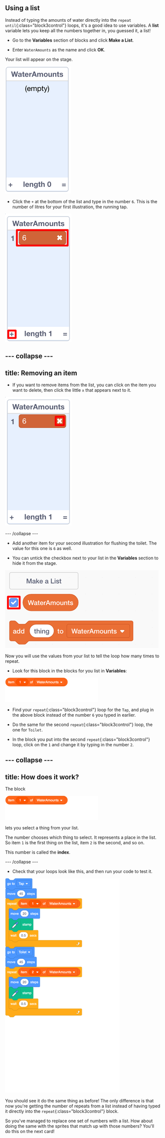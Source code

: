 ## Using a list

Instead of typing the amounts of water directly into the `repeat until`{:class="block3control"} loops, it's a good idea to use variables. A **list** variable lets you keep all the numbers together in, you guessed it, a list!

+ Go to the **Variables** section of blocks and click **Make a List**.

+ Enter `WaterAmounts` as the name and click **OK**.

Your list will appear on the stage.

![the empty WaterAmounts list displayed](images/listNewList.png)

+ Click the `+` at the bottom of the list and type in the number `6`. This is the number of litres for your first illustration, the running tap.

![Adding an item to the list](images/listAddItems.png)

--- collapse ---
---
title: Removing an item
---

+ If you want to remove items from the list, you can click on the item you want to delete, then click the little `x` that appears next to it.

![Deleting a list item](images/listDeleteItem.png)

--- /collapse ---

+ Add another item for your second illustration for flushing the toilet. The value for this one is `6` as well.

+ You can untick the checkbox next to your list in the **Variables** section to hide it from the stage.

![The checkbox to show or hide a list](images/listUntickShow.png)

Now you will use the values from your list to tell the loop how many times to repeat.

+ Look for this block in the blocks for you list in **Variables**:

![blocks_1546300065_38348](images/blocks_1546300065_38348.png)

+ Find your `repeat`{:class="block3control"} loop for the `Tap`, and plug in the above block instead of the number `6` you typed in earlier.

+ Do the same for the second `repeat`{:class="block3control"} loop, the one for `Toilet`.

+ In the block you put into the second `repeat`{:class="block3control"} loop, click on the `1` and change it by typing in the number `2`.

--- collapse ---
---
title: How does it work?
---

The block

![blocks_1546300065_38348](images/blocks_1546300065_38348.png)

lets you select a thing from your list. 

The number chooses which thing to select. It represents a place in the list. So item `1` is the first thing on the list, item `2` is the second, and so on.

This number is called the **index**.

--- /collapse ---

+ Check that your loops look like this, and then run your code to test it.

![blocks_1546300066_459073](images/blocks_1546300066_459073.png)

You should see it do the same thing as before! The only difference is that now you're getting the number of repeats from a list instead of having typed it directly into the `repeat`{:class="block3control"} block.

So you've managed to replace one set of numbers with a list. How about doing the same with the sprites that match up with those numbers? You'll do this on the next card!
